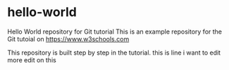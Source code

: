 # hello-world
Hello World repository for Git tutorial
This is an example repository for the Git tutoial on https://www.w3schools.com

This repository is built step by step in the tutorial.
this is line i want to edit 
more edit on this 

